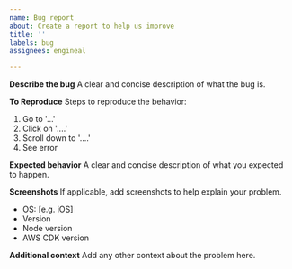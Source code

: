 ```yaml
---
name: Bug report
about: Create a report to help us improve
title: ''
labels: bug
assignees: engineal

---
```


**Describe the bug**
A clear and concise description of what the bug is.

**To Reproduce**
Steps to reproduce the behavior:
1. Go to '...'
2. Click on '....'
3. Scroll down to '....'
4. See error

**Expected behavior**
A clear and concise description of what you expected to happen.

**Screenshots**
If applicable, add screenshots to help explain your problem.

- OS: [e.g. iOS]
- Version
- Node version
- AWS CDK version

**Additional context**
Add any other context about the problem here.
